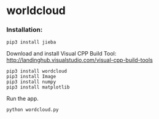 # worldcloud

### Installation:

```
pip3 install jieba
```

Download and install Visual CPP Build Tool:
http://landinghub.visualstudio.com/visual-cpp-build-tools

```
pip3 install wordcloud
pip3 install Image
pip3 install numpy
pip3 install matplotlib
```

Run the app.
```
python wordcloud.py
```